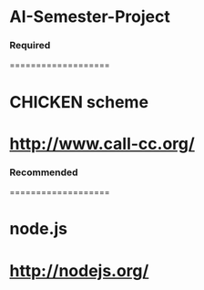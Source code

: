 AI-Semester-Project
===================

### Required
===================
# CHICKEN scheme
http://www.call-cc.org/
===================

### Recommended
===================
# node.js
http://nodejs.org/
===================